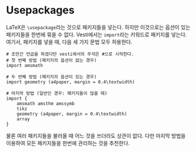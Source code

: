 # Usepackages
LaTeX은 `\usepackage`라는 것으로 패키지들을 넣는다. 하지만 이것으로는 옵션이 있는 패키지들을 한번에 묶을 수 없다.
Vesti에서는 `import`라는 키워드로 패키지를 넣는다. 여기서, 패키지를 넣을 때, 다음 세 가지 문법 모두 허용한다.
```
# 조만간 언급을 하겠다만 vesti에서의 주석은 #으로 시작한다.
# 첫 번째 방법 (패키지의 옵션이 없는 경우)
import amsmath

# 두 번째 방법 (패키지의 옵션이 있는 경우)
import geometry (a4paper, margin = 0.4\textwidth)

# 마지막 방법 (일반인 경우: 패키지들이 많을 때)
import {
    amsmath amsthm amssymb
    tikz
    geometry (a4paper, margin = 0.4\textwidth)
    array
}
```
물론 여러 패키지들을 불러올 때 어느 것을 쓰더라도 상관이 없다. 다만 마지막 방법을 이용하여 모든 패키지들을 한번에 관리하는 것을 추천한다.